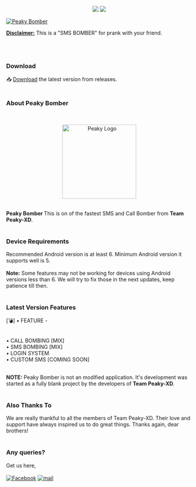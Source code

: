<p align="center">
<img src="https://img.shields.io/badge/Java-ED8B00?style=for-the-badge&logo=java&logoColor=white">
<img src="https://img.shields.io/badge/JavaScript-F7DF1E?style=for-the-badge&logo=javascript&logoColor=black">
<p>
<a href="#">
<img title="Peaky Bomber" src="https://avatars.githubusercontent.com/u/121819973?v=4">
</a>
</p>
<b><u>Disclaimer:</u></b> This is a "SMS BOMBER" for prank with your friend.
</p>
<br>

<br>

### Download
📥 <a href="https://github.com/Peaky-XD/Peaky-Boomber/blob/main/user.apk?raw=true">Download</a> the latest version from releases.
<br>
<br>

### About Peaky Bomber
<br>
<p align="center">
<a href="#">
<img title="Peaky logo" alt="Peaky Logo" src="https://avatars.githubusercontent.com/u/121819973?v=4" height="200" width="200">
</a>
</p>
<br>
<b>Peaky Bomber </b>This is on of the fastest SMS and Call Bomber from <b>Team Peaky-XD</b>.
<br>
<br>

### Device Requirements

Recommended Android version is at least 6. Minimum Android version it supports well is 5.
<br>
<br>
<b>Note:</b> Some features may not be working for devices using Android versions less than 6. We will try to fix those in the next updates, keep patience till then.
<br>
<br>

### Latest Version Features
[💣] • FEATURE -

<br>
        • CALL BOMBING [MIX]

<br>
        • SMS BOMBING  [MIX]

<br>
        • LOGIN SYSTEM 

<br>
        • CUSTOM SMS [COMING SOON]
<br>
<br>


<b>NOTE:</b> Peaky Bomber is not an modified application. It's development was started as a fully blank project by the developers of <b>Team Peaky-XD</b>.
<br>
<br>

### Also Thanks To

We are really thankful to all the members of Team Peaky-XD. Their love and support have always inspired us to do great things. Thanks again, dear brothers!
<br>
<br>

### Any queries?
Get us here,<br></br>
[![Facebook](https://img.shields.io/badge/Facebook-1877F2?style=for-the-badge&logo=facebook&logoColor=white)](https://www.facebook.com/peaky09)
[![mail](https://img.shields.io/badge/Gmail-D14836?style=for-the-badge&logo=gmail&logoColor=white)](mailto:x_spoilt@yahoo.com)
